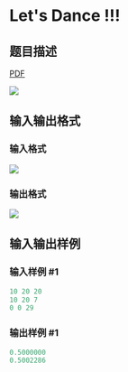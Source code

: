 # Let&#039;s Dance !!!

## 题目描述

[problemUrl]: https://uva.onlinejudge.org/index.php?option=com_onlinejudge&Itemid=8&category=14&page=show_problem&problem=1159

[PDF](https://uva.onlinejudge.org/external/102/p10218.pdf)

![](https://cdn.luogu.com.cn/upload/vjudge_pic/UVA10218/ff78e854dd9d3614333b1abb19c122f31cf0a3e8.png)

## 输入输出格式

### 输入格式

![](https://cdn.luogu.com.cn/upload/vjudge_pic/UVA10218/49a141c92b8cf4f791b2d5aa44edc9846b3f7d62.png)

### 输出格式

![](https://cdn.luogu.com.cn/upload/vjudge_pic/UVA10218/848e8102527bdf94cba265c410b80f796cb54028.png)

## 输入输出样例

### 输入样例 #1

```cpp
10 20 20
10 20 7
0 0 29
```


### 输出样例 #1

```cpp
0.5000000
0.5002286
```


